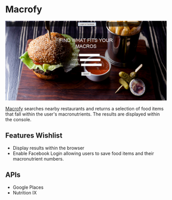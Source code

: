 # Macrofy

![Macrofy](https://raw.githubusercontent.com/hershanand/macrofy/master/images/screenshot.png "Macrofy")

[Macrofy](http://macrofy.co) searches nearby restaurants and returns a selection of food items that fall within the user's macronutrients. The results are displayed within the console.

## Features Wishlist
* Display results within the browser
* Enable Facebook Login allowing users to save food items and their macronutrient numbers.

## APIs
* Google Places
* Nutrition IX 
